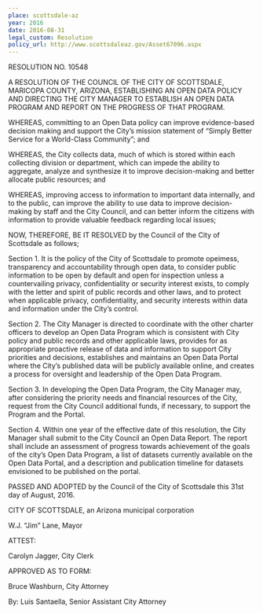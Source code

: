 ```yaml
---
place: scottsdale-az
year: 2016
date: 2016-08-31
legal_custom: Resolution
policy_url: http://www.scottsdaleaz.gov/Asset67096.aspx
---
```


<p>RESOLUTION NO. 10548</p><p></p><p>A RESOLUTION OF THE COUNCIL OF THE CITY OF SCOTTSDALE, MARICOPA COUNTY, ARIZONA, ESTABLISHING AN OPEN DATA POLICY AND DIRECTING THE CITY MANAGER TO ESTABLISH AN OPEN DATA PROGRAM AND REPORT ON THE PROGRESS OF THAT PROGRAM.</p><p></p><p>WHEREAS, committing to an Open Data policy can improve evidence-based decision making and support the City’s mission statement of “Simply Better Service for a World-Class Community”; and</p><p>WHEREAS, the City collects data, much of which is stored within each collecting division or department, which can impede the ability to aggregate, analyze and synthesize it to improve decision-making and better allocate public resources; and</p><p>WHEREAS, improving access to information to important data internally, and to the public, can improve the ability to use data to improve decision-making by staff and the City Council, and can better inform the citizens with information to provide valuable feedback regarding local issues;</p><p>NOW, THEREFORE, BE IT RESOLVED by the Council of the City of Scottsdale as follows;</p><p>Section 1. It is the policy of the City of Scottsdale to promote opeimess, transparency and accountability through open data, to consider public information to be open by default and open for inspection unless a countervailing privacy, confidentiality or security interest exists, to comply with the letter and spirit of public records and other laws, and to protect when applicable privacy, confidentiality, and security interests within data and information under the City’s control.</p><p>Section 2. The City Manager is directed to coordinate with the other charter officers to develop an Open Data Program which is consistent with City policy and public records and other applicable laws, provides for as appropriate proactive release of data and information to support City priorities and decisions, establishes and maintains an Open Data Portal where the City’s published data will be publicly available online, and creates a process for oversight and leadership of the Open Data Program.</p><p>Section 3. In developing the Open Data Program, the City Manager may, after considering the priority needs and financial resources of the City, request from the City Council additional funds, if necessary, to support the Program and the Portal.</p><p>Section 4. Within one year of the effective date of this resolution, the City Manager shall submit to the City Council an Open Data Report. The report shall include an assessment of progress towards achievement of the goals of the city’s Open Data Program, a list of datasets currently available on the Open Data Portal, and a description and publication timeline for datasets envisioned to be published on the portal.</p><p></p><p>PASSED AND ADOPTED by the Council of the City of Scottsdale this 31st day of August, 2016.</p><p></p><p>CITY OF SCOTTSDALE, an Arizona municipal corporation</p><p>W.J. “Jim” Lane, Mayor</p><p></p><p>ATTEST:</p><p>Carolyn Jagger, City Clerk</p><p></p><p>APPROVED AS TO FORM:</p><p>Bruce Washburn, City Attorney</p><p>By: Luis Santaella, Senior Assistant City Attorney</p>
